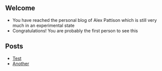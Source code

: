 ## Welcome

- You have reached the personal blog of Alex Pattison which is still very much in an experimental state
- Congratulations! You are probably the first person to see this

## Posts

- [Test](test.md)
- [Another](another-test.md)
